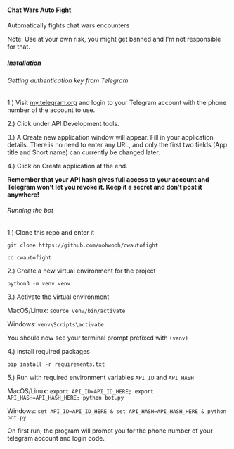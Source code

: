 #### Chat Wars Auto Fight
Automatically fights chat wars encounters

Note: Use at your own risk, you might get banned and I'm not responsible for that.


##### Installation
###### Getting authentication key from Telegram
1.) Visit [my.telegram.org](https://my.telegram.org) and login to your Telegram account with the phone number of the account to use.

2.) Click under API Development tools.

3.) A Create new application window will appear. Fill in your application details. There is no need to enter any URL, and only the first two fields (App title and Short name) can currently be changed later.

4.) Click on Create application at the end. 

**Remember that your API hash gives full access to your account and Telegram won’t let you revoke it. Keep it a secret and don’t post it anywhere!**
###### Running the bot
1.) Clone this repo and enter it

`git clone https://github.com/oohwooh/cwautofight`

`cd cwautofight`

2.) Create a new virtual environment for the project

`python3 -m venv venv`

3.) Activate the virtual environment

MacOS/Linux: `source venv/bin/activate`

Windows: `venv\Scripts\activate`

You should now see your terminal prompt prefixed with `(venv)` 

4.)  Install required packages

`pip install -r requirements.txt`

5.) Run with required environment variables `API_ID` and `API_HASH`

MacOS/Linux: `export API_ID=API_ID_HERE; export API_HASH=API_HASH_HERE; python bot.py`

Windows: `set API_ID=API_ID_HERE & set API_HASH=API_HASH_HERE & python bot.py`

On first run, the program will prompt you for the phone number of your telegram account and login code.